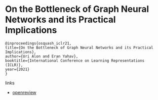 # On the Bottleneck of Graph Neural Networks and its Practical Implications

```
@inproceedings{osquash_iclr21,
title={On the Bottleneck of Graph Neural Networks and its Practical Implications},
author={Uri Alon and Eran Yahav},
booktitle={International Conference on Learning Representations (ICLR)},
year={2021}
}
```

links
- [openreview](https://openreview.net/forum?id=i80OPhOCVH2)
